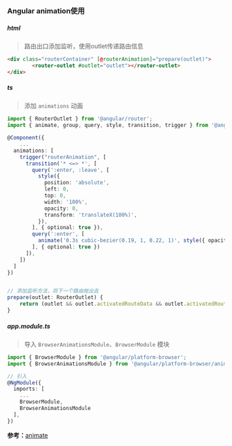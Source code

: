 ### Angular animation使用

##### html

> 路由出口添加监听，使用outlet传递路由信息

```html
<div class="routerContainer" [@routerAnimation]="prepare(outlet)">
        <router-outlet #outlet="outlet"></router-outlet>
</div>
```

##### ts

> 添加 `animations` 动画

```ts
import { RouterOutlet } from '@angular/router';
import { animate, group, query, style, transition, trigger } from '@angular/animations';

@Component({
	...
  animations: [
    trigger("routerAnimation", [
      transition('* <=> *', [
        query(':enter, :leave', [
          style({
            position: 'absolute',
            left: 0,
            top: 0,
            width: '100%',
            opacity: 0,
            transform: 'translateX(100%)',
          }),
        ], { optional: true }),
        query(':enter', [
          animate('0.3s cubic-bezier(0.19, 1, 0.22, 1)', style({ opacity: 1, transform: 'translate(0)' })),
        ], { optional: true })
      ]),
    ])
  ]
})


// 添加监听方法，将下一个路由抛出去
prepare(outlet: RouterOutlet) {
    return (outlet && outlet.activatedRouteData && outlet.activatedRouteData?.['animation'])
}
```

##### app.module.ts

> 导入 `BrowserAnimationsModule`、`BrowserModule` 模块

```ts
import { BrowserModule } from '@angular/platform-browser';
import { BrowserAnimationsModule } from '@angular/platform-browser/animations';

// 引入
@NgModule({
  imports: [
    ...
    BrowserModule,
    BrowserAnimationsModule
  ],
})
```

**参考：**[animate](https://angular.cn/api/animations/animate)
